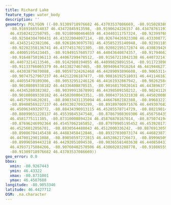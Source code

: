 ```yaml
---
title: Richard Lake
feature_type: water_body
description: ''
geometry: POLYGON ((-80.91309718976682 46.43703537086669, -80.91502838025707 46.43540871249169,
  -80.9169166554037 46.43472845913598, -80.9190624226157 46.43478761193916, -80.91962032209005
  46.43502422250795, -80.92180900464659 46.43440311757324, -80.9239976872022 46.433279195411,
  -80.92584304700431 46.43322004097114, -80.92674426923308 46.43330877260716, -80.9266155232004
  46.43452142382106, -80.92618636975781 46.43585235140948, -80.92391185651316 46.43703537086669,
  -80.92202358136741 46.43774517021305, -80.92082195172874 46.43883942609103, -80.92034988294253
  46.44005195423445, -80.91949157605737 46.44043640874357, -80.91794662366516 46.44017024821864,
  -80.91648750196113 46.44067299478512, -80.91567211042138 46.44073214113546, -80.91472797284808
  46.44073214113546, -80.9142988194055 46.44099829891554, -80.91172389875182 46.44147146509157,
  -80.91133766065379 46.4413827467465, -80.90940647016264 46.44194462715898, -80.90670280347628
  46.44303879870088, -80.90597324262468 46.44289093896608, -80.90653114209906 46.44241778511715,
  -80.90747527967237 46.44212206187477, -80.90816192518031 46.4411461637869, -80.90760402570506
  46.44055470189306, -80.90532951246126 46.44161932867942, -80.90262584577401 46.44286136697071,
  -80.90108089338182 46.44336408870515, -80.90168170820161 46.44389637725023, -80.90442829023249
  46.44345280382382, -80.90399913678991 46.44398509150212, -80.90241126905318 46.44466522930087,
  -80.90108089338182 46.44502008043351, -80.90043716321838 46.44502008043351, -80.90000800977582
  46.44575934620281, -80.89833431135094 46.44667602182388, -80.89683227430325 46.44747440415106,
  -80.89408569227237 46.44913027093299, -80.89189700971676 46.44930768224611, -80.8882921208007
  46.45096349329772, -80.88434390913115 46.45285578714729, -80.88219814192004 46.45344711549181,
  -80.88099651228137 46.45539845347548, -80.87867908369306 46.45675843557052, -80.87550334821958
  46.4581775111105, -80.87310008894224 46.45876878167014, -80.87507419477701 46.45705407935784,
  -80.87696246992364 46.45457062165852, -80.87970905195452 46.45392017354498, -80.88116817365858
  46.45256012056701, -80.8830564488043 46.4512000336242, -80.88769130598182 46.44972163972847,
  -80.89086704145438 46.44883458412846, -80.89327030073174 46.44682387128625, -80.8956735600091
  46.44700129011088, -80.89850597272815 46.44528621726673, -80.89996509443218 46.4439259486844,
  -80.89996509443218 46.44292051094538, -80.90365581403638 46.44085043364289, -80.90528659711674
  46.43937175884266, -80.90760402570506 46.43860283208778, -80.91086559186667 46.43818879010996,
  -80.91309718976682 46.43703537086669))
geo_error: 0.0
bbox:
  xmin: -80.9267443
  ymin: 46.43322
  xmax: -80.8731001
  ymax: 46.4587688
longitude: -80.9053346
latitude: 46.4427712
OSM: .na.character
---
```

